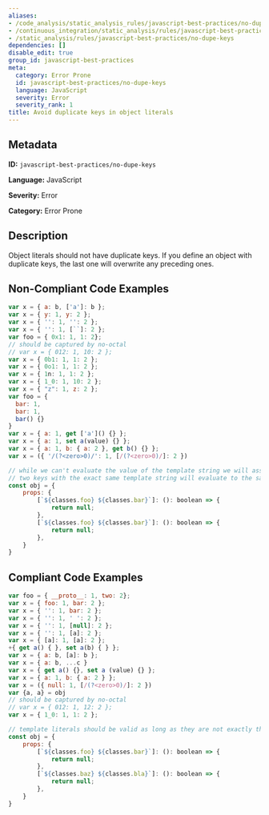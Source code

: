 ```yaml
---
aliases:
- /code_analysis/static_analysis_rules/javascript-best-practices/no-dupe-keys
- /continuous_integration/static_analysis/rules/javascript-best-practices/no-dupe-keys
- /static_analysis/rules/javascript-best-practices/no-dupe-keys
dependencies: []
disable_edit: true
group_id: javascript-best-practices
meta:
  category: Error Prone
  id: javascript-best-practices/no-dupe-keys
  language: JavaScript
  severity: Error
  severity_rank: 1
title: Avoid duplicate keys in object literals
---
```

<!--  SOURCED FROM https://github.com/DataDog/datadog-static-analyzer-rule-docs -->


## Metadata
**ID:** `javascript-best-practices/no-dupe-keys`

**Language:** JavaScript

**Severity:** Error

**Category:** Error Prone

## Description
Object literals should not have duplicate keys. If you define an object with duplicate keys, the last one will overwrite any preceding ones.

## Non-Compliant Code Examples
```javascript
var x = { a: b, ['a']: b };
var x = { y: 1, y: 2 };
var x = { '': 1, '': 2 };
var x = { '': 1, [``]: 2 };
var foo = { 0x1: 1, 1: 2};
// should be captured by no-octal
// var x = { 012: 1, 10: 2 };
var x = { 0b1: 1, 1: 2 };
var x = { 0o1: 1, 1: 2 };
var x = { 1n: 1, 1: 2 };
var x = { 1_0: 1, 10: 2 };
var x = { "z": 1, z: 2 };
var foo = {
  bar: 1,
  bar: 1,
  bar() {}
}
var x = { a: 1, get ['a']() {} };
var x = { a: 1, set a(value) {} };
var x = { a: 1, b: { a: 2 }, get b() {} };
var x = ({ '/(?<zero>0)/': 1, [/(?<zero>0)/]: 2 })

// while we can't evaluate the value of the template string we will assume that
// two keys with the exact same template string will evaluate to the same key
const obj = {
    props: {
        [`${classes.foo} ${classes.bar}`]: (): boolean => {
            return null;
        },
        [`${classes.foo} ${classes.bar}`]: (): boolean => {
            return null;
        },
    }
}
```

## Compliant Code Examples
```javascript
var foo = { __proto__: 1, two: 2};
var x = { foo: 1, bar: 2 };
var x = { '': 1, bar: 2 };
var x = { '': 1, ' ': 2 };
var x = { '': 1, [null]: 2 };
var x = { '': 1, [a]: 2 };
var x = { [a]: 1, [a]: 2 };
+{ get a() { }, set a(b) { } };
var x = { a: b, [a]: b };
var x = { a: b, ...c }
var x = { get a() {}, set a (value) {} };
var x = { a: 1, b: { a: 2 } };
var x = ({ null: 1, [/(?<zero>0)/]: 2 })
var {a, a} = obj
// should be captured by no-octal
// var x = { 012: 1, 12: 2 };
var x = { 1_0: 1, 1: 2 };

// template literals should be valid as long as they are not exactly the same
const obj = {
    props: {
        [`${classes.foo} ${classes.bar}`]: (): boolean => {
            return null;
        },
        [`${classes.baz} ${classes.bla}`]: (): boolean => {
            return null;
        },
    }
}
```
